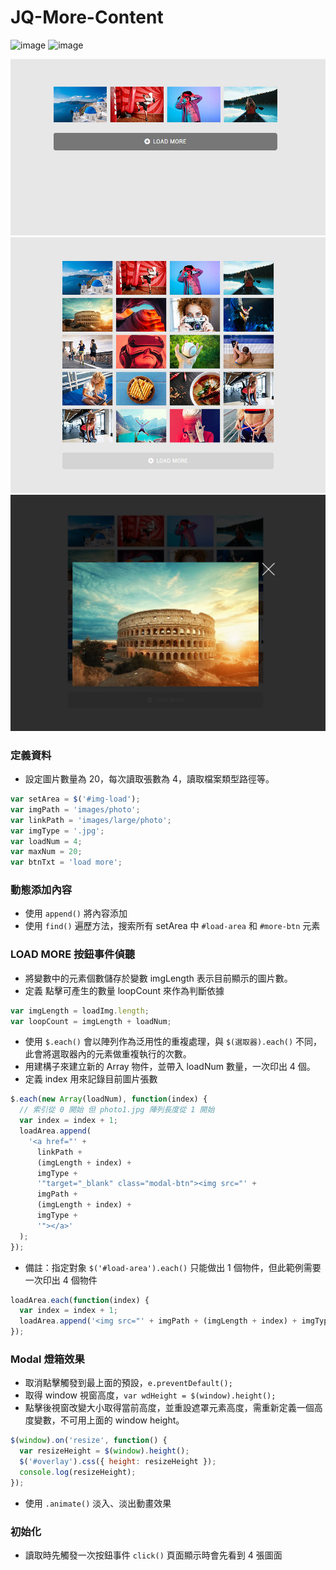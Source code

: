 # JQ-More-Content

![image](https://img.shields.io/badge/jQuery-exercise-brightgreen.svg)
![image](https://img.shields.io/badge/SASS-exercise-ff69b4.svg)

![images](https://github.com/jedchang/JQ-MoreContent/blob/master/preview-1.jpg)
![images](https://github.com/jedchang/JQ-MoreContent/blob/master/preview-2.jpg)
![images](https://github.com/jedchang/JQ-MoreContent/blob/master/preview-3.jpg)

### 定義資料

- 設定圖片數量為 20，每次讀取張數為 4，讀取檔案類型路徑等。

```javascript
var setArea = $('#img-load');
var imgPath = 'images/photo';
var linkPath = 'images/large/photo';
var imgType = '.jpg';
var loadNum = 4;
var maxNum = 20;
var btnTxt = 'load more';
```

### 動態添加內容

- 使用 `append()` 將內容添加
- 使用 `find()` 遍歷方法，搜索所有 setArea 中 `#load-area` 和 `#more-btn` 元素

### LOAD MORE 按鈕事件偵聽

- 將變數中的元素個數儲存於變數 imgLength 表示目前顯示的圖片數。
- 定義 點擊可產生的數量 loopCount 來作為判斷依據

```javascript
var imgLength = loadImg.length;
var loopCount = imgLength + loadNum;
```

- 使用 `$.each()` 會以陣列作為泛用性的重複處理，與 `$(選取器).each()` 不同，此會將選取器內的元素做重複執行的次數。
- 用建構子來建立新的 Array 物件，並帶入 loadNum 數量，一次印出 4 個。
- 定義 index 用來記錄目前圖片張數

```javascript
$.each(new Array(loadNum), function(index) {
  // 索引從 0 開始 但 photo1.jpg 陣列長度從 1 開始
  var index = index + 1;
  loadArea.append(
    '<a href="' +
      linkPath +
      (imgLength + index) +
      imgType +
      '"target="_blank" class="modal-btn"><img src="' +
      imgPath +
      (imgLength + index) +
      imgType +
      '"></a>'
  );
});
```

- 備註：指定對象 `$('#load-area').each()` 只能做出 1 個物件，但此範例需要一次印出 4 個物件

```javascript
loadArea.each(function(index) {
  var index = index + 1;
  loadArea.append('<img src="' + imgPath + (imgLength + index) + imgType + '">');
});
```

### Modal 燈箱效果

- 取消點擊觸發到最上面的預設，`e.preventDefault();`
- 取得 window 視窗高度，`var wdHeight = $(window).height();`
- 點擊後視窗改變大小取得當前高度，並重設遮罩元素高度，需重新定義一個高度變數，不可用上面的 window height。

```javascript
$(window).on('resize', function() {
  var resizeHeight = $(window).height();
  $('#overlay').css({ height: resizeHeight });
  console.log(resizeHeight);
});
```

- 使用 `.animate()` 淡入、淡出動畫效果

### 初始化

- 讀取時先觸發一次按鈕事件 `click()` 頁面顯示時會先看到 4 張圖面

